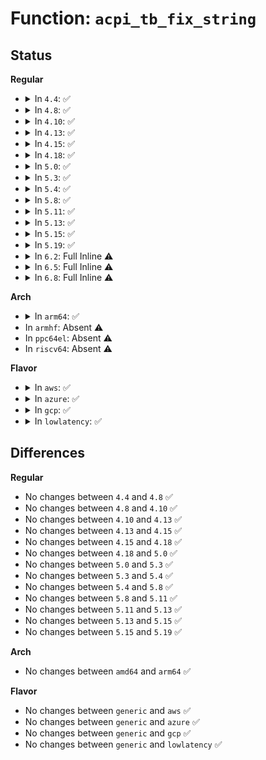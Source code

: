 # Function: <code>acpi_tb_fix_string</code>

## Status
<b>Regular</b>
<ul>
<li>
<details>
<summary>In <code>4.4</code>: ✅</summary>

```c
void acpi_tb_fix_string(char *string, acpi_size length);
```

**Collision:** Unique Static

**Inline:** No

**Transformation:** False

**Instances:**

```
In drivers/acpi/acpica/tbprint.c (ffffffff814a55fd)
Location: drivers/acpi/acpica/tbprint.c:72
Inline: False
Direct callers:
  - drivers/acpi/acpica/tbprint.c:acpi_tb_print_table_header
  - drivers/acpi/acpica/tbprint.c:acpi_tb_print_table_header
  - drivers/acpi/acpica/tbprint.c:acpi_tb_print_table_header
  - drivers/acpi/acpica/tbprint.c:acpi_tb_print_table_header
  - drivers/acpi/acpica/tbprint.c:acpi_tb_print_table_header
```
**Symbols:**

```
ffffffff814a55fd-ffffffff814a5628: acpi_tb_fix_string (STB_LOCAL)
```
</details>
</li>
<li>
<details>
<summary>In <code>4.8</code>: ✅</summary>

```c
void acpi_tb_fix_string(char *string, acpi_size length);
```

**Collision:** Unique Static

**Inline:** No

**Transformation:** False

**Instances:**

```
In drivers/acpi/acpica/tbprint.c (ffffffff814f495e)
Location: drivers/acpi/acpica/tbprint.c:72
Inline: False
Direct callers:
  - drivers/acpi/acpica/tbprint.c:acpi_tb_print_table_header
  - drivers/acpi/acpica/tbprint.c:acpi_tb_print_table_header
  - drivers/acpi/acpica/tbprint.c:acpi_tb_print_table_header
  - drivers/acpi/acpica/tbprint.c:acpi_tb_print_table_header
  - drivers/acpi/acpica/tbprint.c:acpi_tb_print_table_header
```
**Symbols:**

```
ffffffff814f495e-ffffffff814f4989: acpi_tb_fix_string (STB_LOCAL)
```
</details>
</li>
<li>
<details>
<summary>In <code>4.10</code>: ✅</summary>

```c
void acpi_tb_fix_string(char *string, acpi_size length);
```

**Collision:** Unique Static

**Inline:** No

**Transformation:** False

**Instances:**

```
In drivers/acpi/acpica/tbprint.c (ffffffff815175c0)
Location: drivers/acpi/acpica/tbprint.c:72
Inline: False
Direct callers:
  - drivers/acpi/acpica/tbprint.c:acpi_tb_print_table_header
  - drivers/acpi/acpica/tbprint.c:acpi_tb_print_table_header
  - drivers/acpi/acpica/tbprint.c:acpi_tb_print_table_header
  - drivers/acpi/acpica/tbprint.c:acpi_tb_print_table_header
  - drivers/acpi/acpica/tbprint.c:acpi_tb_print_table_header
```
**Symbols:**

```
ffffffff815175c0-ffffffff815175eb: acpi_tb_fix_string (STB_LOCAL)
```
</details>
</li>
<li>
<details>
<summary>In <code>4.13</code>: ✅</summary>

```c
void acpi_tb_fix_string(char *string, acpi_size length);
```

**Collision:** Unique Static

**Inline:** No

**Transformation:** False

**Instances:**

```
In drivers/acpi/acpica/tbprint.c (ffffffff81527de0)
Location: drivers/acpi/acpica/tbprint.c:72
Inline: False
Direct callers:
  - drivers/acpi/acpica/tbprint.c:acpi_tb_print_table_header
  - drivers/acpi/acpica/tbprint.c:acpi_tb_print_table_header
  - drivers/acpi/acpica/tbprint.c:acpi_tb_print_table_header
  - drivers/acpi/acpica/tbprint.c:acpi_tb_print_table_header
  - drivers/acpi/acpica/tbprint.c:acpi_tb_print_table_header
```
**Symbols:**

```
ffffffff81527de0-ffffffff81527e09: acpi_tb_fix_string (STB_LOCAL)
```
</details>
</li>
<li>
<details>
<summary>In <code>4.15</code>: ✅</summary>

```c
void acpi_tb_fix_string(char *string, acpi_size length);
```

**Collision:** Unique Static

**Inline:** No

**Transformation:** False

**Instances:**

```
In drivers/acpi/acpica/tbprint.c (ffffffff8157f64d)
Location: drivers/acpi/acpica/tbprint.c:72
Inline: False
Direct callers:
  - drivers/acpi/acpica/tbprint.c:acpi_tb_print_table_header
  - drivers/acpi/acpica/tbprint.c:acpi_tb_print_table_header
  - drivers/acpi/acpica/tbprint.c:acpi_tb_print_table_header
  - drivers/acpi/acpica/tbprint.c:acpi_tb_print_table_header
  - drivers/acpi/acpica/tbprint.c:acpi_tb_print_table_header
```
**Symbols:**

```
ffffffff8157f64d-ffffffff8157f676: acpi_tb_fix_string (STB_LOCAL)
```
</details>
</li>
<li>
<details>
<summary>In <code>4.18</code>: ✅</summary>

```c
void acpi_tb_fix_string(char *string, acpi_size length);
```

**Collision:** Unique Static

**Inline:** No

**Transformation:** False

**Instances:**

```
In drivers/acpi/acpica/tbprint.c (ffffffff815b6845)
Location: drivers/acpi/acpica/tbprint.c:38
Inline: False
Direct callers:
  - drivers/acpi/acpica/tbprint.c:acpi_tb_print_table_header
  - drivers/acpi/acpica/tbprint.c:acpi_tb_print_table_header
  - drivers/acpi/acpica/tbprint.c:acpi_tb_print_table_header
  - drivers/acpi/acpica/tbprint.c:acpi_tb_print_table_header
  - drivers/acpi/acpica/tbprint.c:acpi_tb_print_table_header
```
**Symbols:**

```
ffffffff815b6845-ffffffff815b686e: acpi_tb_fix_string (STB_LOCAL)
```
</details>
</li>
<li>
<details>
<summary>In <code>5.0</code>: ✅</summary>

```c
void acpi_tb_fix_string(char *string, acpi_size length);
```

**Collision:** Unique Static

**Inline:** No

**Transformation:** False

**Instances:**

```
In drivers/acpi/acpica/tbprint.c (ffffffff815cfc02)
Location: drivers/acpi/acpica/tbprint.c:38
Inline: False
Direct callers:
  - drivers/acpi/acpica/tbprint.c:acpi_tb_print_table_header
  - drivers/acpi/acpica/tbprint.c:acpi_tb_print_table_header
  - drivers/acpi/acpica/tbprint.c:acpi_tb_print_table_header
  - drivers/acpi/acpica/tbprint.c:acpi_tb_print_table_header
  - drivers/acpi/acpica/tbprint.c:acpi_tb_print_table_header
```
**Symbols:**

```
ffffffff815cfc02-ffffffff815cfc2b: acpi_tb_fix_string (STB_LOCAL)
```
</details>
</li>
<li>
<details>
<summary>In <code>5.3</code>: ✅</summary>

```c
void acpi_tb_fix_string(char *string, acpi_size length);
```

**Collision:** Unique Static

**Inline:** No

**Transformation:** False

**Instances:**

```
In drivers/acpi/acpica/tbprint.c (ffffffff8160148c)
Location: drivers/acpi/acpica/tbprint.c:38
Inline: False
Direct callers:
  - drivers/acpi/acpica/tbprint.c:acpi_tb_print_table_header
  - drivers/acpi/acpica/tbprint.c:acpi_tb_print_table_header
  - drivers/acpi/acpica/tbprint.c:acpi_tb_print_table_header
  - drivers/acpi/acpica/tbprint.c:acpi_tb_print_table_header
  - drivers/acpi/acpica/tbprint.c:acpi_tb_print_table_header
```
**Symbols:**

```
ffffffff8160148c-ffffffff816014b7: acpi_tb_fix_string (STB_LOCAL)
```
</details>
</li>
<li>
<details>
<summary>In <code>5.4</code>: ✅</summary>

```c
void acpi_tb_fix_string(char *string, acpi_size length);
```

**Collision:** Unique Static

**Inline:** No

**Transformation:** False

**Instances:**

```
In drivers/acpi/acpica/tbprint.c (ffffffff81622937)
Location: drivers/acpi/acpica/tbprint.c:38
Inline: False
Direct callers:
  - drivers/acpi/acpica/tbprint.c:acpi_tb_print_table_header
  - drivers/acpi/acpica/tbprint.c:acpi_tb_print_table_header
  - drivers/acpi/acpica/tbprint.c:acpi_tb_print_table_header
  - drivers/acpi/acpica/tbprint.c:acpi_tb_print_table_header
  - drivers/acpi/acpica/tbprint.c:acpi_tb_print_table_header
```
**Symbols:**

```
ffffffff81622937-ffffffff81622962: acpi_tb_fix_string (STB_LOCAL)
```
</details>
</li>
<li>
<details>
<summary>In <code>5.8</code>: ✅</summary>

```c
void acpi_tb_fix_string(char *string, acpi_size length);
```

**Collision:** Unique Static

**Inline:** No

**Transformation:** False

**Instances:**

```
In drivers/acpi/acpica/tbprint.c (ffffffff816cef70)
Location: drivers/acpi/acpica/tbprint.c:38
Inline: False
Direct callers:
  - drivers/acpi/acpica/tbprint.c:acpi_tb_print_table_header
  - drivers/acpi/acpica/tbprint.c:acpi_tb_print_table_header
  - drivers/acpi/acpica/tbprint.c:acpi_tb_print_table_header
  - drivers/acpi/acpica/tbprint.c:acpi_tb_print_table_header
  - drivers/acpi/acpica/tbprint.c:acpi_tb_print_table_header
```
**Symbols:**

```
ffffffff816cef70-ffffffff816cef99: acpi_tb_fix_string (STB_LOCAL)
```
</details>
</li>
<li>
<details>
<summary>In <code>5.11</code>: ✅</summary>

```c
void acpi_tb_fix_string(char *string, acpi_size length);
```

**Collision:** Unique Static

**Inline:** No

**Transformation:** False

**Instances:**

```
In drivers/acpi/acpica/tbprint.c (ffffffff816ecf76)
Location: drivers/acpi/acpica/tbprint.c:38
Inline: False
Direct callers:
  - drivers/acpi/acpica/tbprint.c:acpi_tb_print_table_header
  - drivers/acpi/acpica/tbprint.c:acpi_tb_print_table_header
  - drivers/acpi/acpica/tbprint.c:acpi_tb_print_table_header
  - drivers/acpi/acpica/tbprint.c:acpi_tb_print_table_header
  - drivers/acpi/acpica/tbprint.c:acpi_tb_print_table_header
```
**Symbols:**

```
ffffffff816ecf76-ffffffff816ecf9f: acpi_tb_fix_string (STB_LOCAL)
```
</details>
</li>
<li>
<details>
<summary>In <code>5.13</code>: ✅</summary>

```c
void acpi_tb_fix_string(char *string, acpi_size length);
```

**Collision:** Unique Static

**Inline:** No

**Transformation:** False

**Instances:**

```
In drivers/acpi/acpica/tbprint.c (ffffffff816cee3c)
Location: drivers/acpi/acpica/tbprint.c:38
Inline: False
Direct callers:
  - drivers/acpi/acpica/tbprint.c:acpi_tb_print_table_header
  - drivers/acpi/acpica/tbprint.c:acpi_tb_print_table_header
  - drivers/acpi/acpica/tbprint.c:acpi_tb_print_table_header
  - drivers/acpi/acpica/tbprint.c:acpi_tb_print_table_header
  - drivers/acpi/acpica/tbprint.c:acpi_tb_print_table_header
```
**Symbols:**

```
ffffffff816cee3c-ffffffff816cee65: acpi_tb_fix_string (STB_LOCAL)
```
</details>
</li>
<li>
<details>
<summary>In <code>5.15</code>: ✅</summary>

```c
void acpi_tb_fix_string(char *string, acpi_size length);
```

**Collision:** Unique Static

**Inline:** No

**Transformation:** False

**Instances:**

```
In drivers/acpi/acpica/tbprint.c (ffffffff817464ac)
Location: drivers/acpi/acpica/tbprint.c:38
Inline: False
Direct callers:
  - drivers/acpi/acpica/tbprint.c:acpi_tb_print_table_header
  - drivers/acpi/acpica/tbprint.c:acpi_tb_print_table_header
  - drivers/acpi/acpica/tbprint.c:acpi_tb_print_table_header
  - drivers/acpi/acpica/tbprint.c:acpi_tb_print_table_header
  - drivers/acpi/acpica/tbprint.c:acpi_tb_print_table_header
```
**Symbols:**

```
ffffffff817464ac-ffffffff817464d5: acpi_tb_fix_string (STB_LOCAL)
```
</details>
</li>
<li>
<details>
<summary>In <code>5.19</code>: ✅</summary>

```c
void acpi_tb_fix_string(char *string, acpi_size length);
```

**Collision:** Unique Static

**Inline:** No

**Transformation:** False

**Instances:**

```
In drivers/acpi/acpica/tbprint.c (ffffffff8187837f)
Location: drivers/acpi/acpica/tbprint.c:38
Inline: False
Direct callers:
  - drivers/acpi/acpica/tbprint.c:acpi_tb_print_table_header
  - drivers/acpi/acpica/tbprint.c:acpi_tb_print_table_header
  - drivers/acpi/acpica/tbprint.c:acpi_tb_print_table_header
  - drivers/acpi/acpica/tbprint.c:acpi_tb_print_table_header
  - drivers/acpi/acpica/tbprint.c:acpi_tb_print_table_header
```
**Symbols:**

```
ffffffff8187837f-ffffffff818783b2: acpi_tb_fix_string (STB_LOCAL)
```
</details>
</li>
<li>
<details>
<summary>In <code>6.2</code>: Full Inline ⚠️</summary>

**Collision:** Unique Static

**Inline:** Full

**Transformation:** False

**Instances:**

```
In drivers/acpi/acpica/tbprint.c (ffffffff819ba768)
Location: drivers/acpi/acpica/tbprint.c:39
Inline: True
Inline callers:
  - drivers/acpi/acpica/tbprint.c:acpi_tb_print_table_header
  - drivers/acpi/acpica/tbprint.c:acpi_tb_print_table_header
  - drivers/acpi/acpica/tbprint.c:acpi_tb_print_table_header
  - drivers/acpi/acpica/tbprint.c:acpi_tb_print_table_header
  - drivers/acpi/acpica/tbprint.c:acpi_tb_print_table_header
```
</details>
</li>
<li>
<details>
<summary>In <code>6.5</code>: Full Inline ⚠️</summary>

**Collision:** Unique Static

**Inline:** Full

**Transformation:** False

**Instances:**

```
In drivers/acpi/acpica/tbprint.c (ffffffff81a019a5)
Location: drivers/acpi/acpica/tbprint.c:39
Inline: True
Inline callers:
  - drivers/acpi/acpica/tbprint.c:acpi_tb_print_table_header
  - drivers/acpi/acpica/tbprint.c:acpi_tb_cleanup_table_header
  - drivers/acpi/acpica/tbprint.c:acpi_tb_cleanup_table_header
  - drivers/acpi/acpica/tbprint.c:acpi_tb_cleanup_table_header
  - drivers/acpi/acpica/tbprint.c:acpi_tb_cleanup_table_header
```
</details>
</li>
<li>
<details>
<summary>In <code>6.8</code>: Full Inline ⚠️</summary>

**Collision:** Unique Static

**Inline:** Full

**Transformation:** False

**Instances:**

```
In drivers/acpi/acpica/tbprint.c (ffffffff81a4c825)
Location: drivers/acpi/acpica/tbprint.c:39
Inline: True
Inline callers:
  - drivers/acpi/acpica/tbprint.c:acpi_tb_print_table_header
  - drivers/acpi/acpica/tbprint.c:acpi_tb_cleanup_table_header
  - drivers/acpi/acpica/tbprint.c:acpi_tb_cleanup_table_header
  - drivers/acpi/acpica/tbprint.c:acpi_tb_cleanup_table_header
  - drivers/acpi/acpica/tbprint.c:acpi_tb_cleanup_table_header
```
</details>
</li>
</ul>
<b>Arch</b>
<ul>
<li>
<details>
<summary>In <code>arm64</code>: ✅</summary>

```c
void acpi_tb_fix_string(char *string, acpi_size length);
```

**Collision:** Unique Static

**Inline:** No

**Transformation:** False

**Instances:**

```
In drivers/acpi/acpica/tbprint.c (ffff800010797e04)
Location: drivers/acpi/acpica/tbprint.c:38
Inline: False
Direct callers:
  - drivers/acpi/acpica/tbprint.c:acpi_tb_print_table_header
  - drivers/acpi/acpica/tbprint.c:acpi_tb_print_table_header
  - drivers/acpi/acpica/tbprint.c:acpi_tb_print_table_header
  - drivers/acpi/acpica/tbprint.c:acpi_tb_print_table_header
  - drivers/acpi/acpica/tbprint.c:acpi_tb_print_table_header
```
**Symbols:**

```
ffff800010797e04-ffff800010797e68: acpi_tb_fix_string (STB_LOCAL)
```
</details>
</li>
<li>
In <code>armhf</code>: Absent ⚠️
</li>
<li>
In <code>ppc64el</code>: Absent ⚠️
</li>
<li>
In <code>riscv64</code>: Absent ⚠️
</li>
</ul>
<b>Flavor</b>
<ul>
<li>
<details>
<summary>In <code>aws</code>: ✅</summary>

```c
void acpi_tb_fix_string(char *string, acpi_size length);
```

**Collision:** Unique Static

**Inline:** No

**Transformation:** False

**Instances:**

```
In drivers/acpi/acpica/tbprint.c (ffffffff815fca16)
Location: drivers/acpi/acpica/tbprint.c:38
Inline: False
Direct callers:
  - drivers/acpi/acpica/tbprint.c:acpi_tb_print_table_header
  - drivers/acpi/acpica/tbprint.c:acpi_tb_print_table_header
  - drivers/acpi/acpica/tbprint.c:acpi_tb_print_table_header
  - drivers/acpi/acpica/tbprint.c:acpi_tb_print_table_header
  - drivers/acpi/acpica/tbprint.c:acpi_tb_print_table_header
```
**Symbols:**

```
ffffffff815fca16-ffffffff815fca41: acpi_tb_fix_string (STB_LOCAL)
```
</details>
</li>
<li>
<details>
<summary>In <code>azure</code>: ✅</summary>

```c
void acpi_tb_fix_string(char *string, acpi_size length);
```

**Collision:** Unique Static

**Inline:** No

**Transformation:** False

**Instances:**

```
In drivers/acpi/acpica/tbprint.c (ffffffff815e7f41)
Location: drivers/acpi/acpica/tbprint.c:38
Inline: False
Direct callers:
  - drivers/acpi/acpica/tbprint.c:acpi_tb_print_table_header
  - drivers/acpi/acpica/tbprint.c:acpi_tb_print_table_header
  - drivers/acpi/acpica/tbprint.c:acpi_tb_print_table_header
  - drivers/acpi/acpica/tbprint.c:acpi_tb_print_table_header
  - drivers/acpi/acpica/tbprint.c:acpi_tb_print_table_header
```
**Symbols:**

```
ffffffff815e7f41-ffffffff815e7f6c: acpi_tb_fix_string (STB_LOCAL)
```
</details>
</li>
<li>
<details>
<summary>In <code>gcp</code>: ✅</summary>

```c
void acpi_tb_fix_string(char *string, acpi_size length);
```

**Collision:** Unique Static

**Inline:** No

**Transformation:** False

**Instances:**

```
In drivers/acpi/acpica/tbprint.c (ffffffff81616c17)
Location: drivers/acpi/acpica/tbprint.c:38
Inline: False
Direct callers:
  - drivers/acpi/acpica/tbprint.c:acpi_tb_print_table_header
  - drivers/acpi/acpica/tbprint.c:acpi_tb_print_table_header
  - drivers/acpi/acpica/tbprint.c:acpi_tb_print_table_header
  - drivers/acpi/acpica/tbprint.c:acpi_tb_print_table_header
  - drivers/acpi/acpica/tbprint.c:acpi_tb_print_table_header
```
**Symbols:**

```
ffffffff81616c17-ffffffff81616c42: acpi_tb_fix_string (STB_LOCAL)
```
</details>
</li>
<li>
<details>
<summary>In <code>lowlatency</code>: ✅</summary>

```c
void acpi_tb_fix_string(char *string, acpi_size length);
```

**Collision:** Unique Static

**Inline:** No

**Transformation:** False

**Instances:**

```
In drivers/acpi/acpica/tbprint.c (ffffffff81630ac7)
Location: drivers/acpi/acpica/tbprint.c:38
Inline: False
Direct callers:
  - drivers/acpi/acpica/tbprint.c:acpi_tb_print_table_header
  - drivers/acpi/acpica/tbprint.c:acpi_tb_print_table_header
  - drivers/acpi/acpica/tbprint.c:acpi_tb_print_table_header
  - drivers/acpi/acpica/tbprint.c:acpi_tb_print_table_header
  - drivers/acpi/acpica/tbprint.c:acpi_tb_print_table_header
```
**Symbols:**

```
ffffffff81630ac7-ffffffff81630af2: acpi_tb_fix_string (STB_LOCAL)
```
</details>
</li>
</ul>

## Differences
<b>Regular</b>
<ul>
<li>
No changes between <code>4.4</code> and <code>4.8</code> ✅
</li>
<li>
No changes between <code>4.8</code> and <code>4.10</code> ✅
</li>
<li>
No changes between <code>4.10</code> and <code>4.13</code> ✅
</li>
<li>
No changes between <code>4.13</code> and <code>4.15</code> ✅
</li>
<li>
No changes between <code>4.15</code> and <code>4.18</code> ✅
</li>
<li>
No changes between <code>4.18</code> and <code>5.0</code> ✅
</li>
<li>
No changes between <code>5.0</code> and <code>5.3</code> ✅
</li>
<li>
No changes between <code>5.3</code> and <code>5.4</code> ✅
</li>
<li>
No changes between <code>5.4</code> and <code>5.8</code> ✅
</li>
<li>
No changes between <code>5.8</code> and <code>5.11</code> ✅
</li>
<li>
No changes between <code>5.11</code> and <code>5.13</code> ✅
</li>
<li>
No changes between <code>5.13</code> and <code>5.15</code> ✅
</li>
<li>
No changes between <code>5.15</code> and <code>5.19</code> ✅
</li>
</ul>
<b>Arch</b>
<ul>
<li>
No changes between <code>amd64</code> and <code>arm64</code> ✅
</li>
</ul>
<b>Flavor</b>
<ul>
<li>
No changes between <code>generic</code> and <code>aws</code> ✅
</li>
<li>
No changes between <code>generic</code> and <code>azure</code> ✅
</li>
<li>
No changes between <code>generic</code> and <code>gcp</code> ✅
</li>
<li>
No changes between <code>generic</code> and <code>lowlatency</code> ✅
</li>
</ul>
